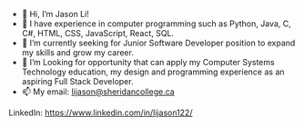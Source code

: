 - 👋 Hi, I’m Jason Li!
- 👀 I have experience in computer programming such as Python, Java, C, C#, HTML, CSS, JavaScript, React, SQL.
- 🌱 I’m currently seeking for Junior Software Developer position to expand my skills and grow my career.
- 💞️ I’m Looking for opportunity that can apply my Computer Systems Technology education, my design and programming experience as an aspiring Full Stack Developer.
- 📫 My email: lijason@sheridancollege.ca

LinkedIn: https://www.linkedin.com/in/lijason122/

<!---
lijason122/lijason122 is a ✨ special ✨ repository because its `README.md` (this file) appears on your GitHub profile.
You can click the Preview link to take a look at your changes.
--->
